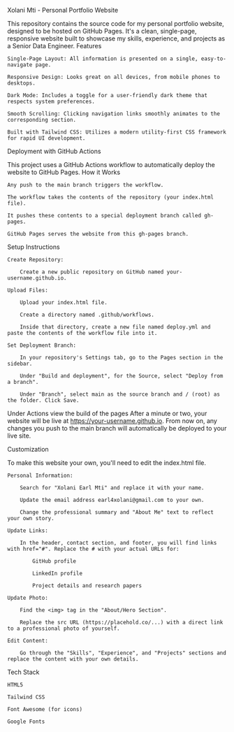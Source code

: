 Xolani Mti - Personal Portfolio Website

This repository contains the source code for my personal portfolio website, designed to be hosted on GitHub Pages. It's a clean, single-page, responsive website built to showcase my skills, experience, and projects as a Senior Data Engineer.
Features

    Single-Page Layout: All information is presented on a single, easy-to-navigate page.

    Responsive Design: Looks great on all devices, from mobile phones to desktops.

    Dark Mode: Includes a toggle for a user-friendly dark theme that respects system preferences.

    Smooth Scrolling: Clicking navigation links smoothly animates to the corresponding section.

    Built with Tailwind CSS: Utilizes a modern utility-first CSS framework for rapid UI development.

Deployment with GitHub Actions

This project uses a GitHub Actions workflow to automatically deploy the website to GitHub Pages.
How it Works

    Any push to the main branch triggers the workflow.

    The workflow takes the contents of the repository (your index.html file).

    It pushes these contents to a special deployment branch called gh-pages.

    GitHub Pages serves the website from this gh-pages branch.

Setup Instructions

    Create Repository:

        Create a new public repository on GitHub named your-username.github.io.

    Upload Files:

        Upload your index.html file.

        Create a directory named .github/workflows.

        Inside that directory, create a new file named deploy.yml and paste the contents of the workflow file into it.

    Set Deployment Branch:

        In your repository's Settings tab, go to the Pages section in the sidebar.

        Under "Build and deployment", for the Source, select "Deploy from a branch".

        Under "Branch", select main as the source branch and / (root) as the folder. Click Save.
Under Actions view the build of the pages
After a minute or two, your website will be live at https://your-username.github.io. From now on, any changes you push to the main branch will automatically be deployed to your live site.

Customization

To make this website your own, you'll need to edit the index.html file.

    Personal Information:

        Search for "Xolani Earl Mti" and replace it with your name.

        Update the email address earl4xolani@gmail.com to your own.

        Change the professional summary and "About Me" text to reflect your own story.

    Update Links:

        In the header, contact section, and footer, you will find links with href="#". Replace the # with your actual URLs for:

            GitHub profile

            LinkedIn profile

            Project details and research papers

    Update Photo:

        Find the <img> tag in the "About/Hero Section".

        Replace the src URL (https://placehold.co/...) with a direct link to a professional photo of yourself.

    Edit Content:

        Go through the "Skills", "Experience", and "Projects" sections and replace the content with your own details.

Tech Stack

    HTML5

    Tailwind CSS

    Font Awesome (for icons)

    Google Fonts